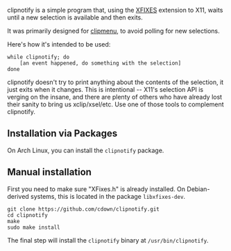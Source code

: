 clipnotify is a simple program that, using the
[XFIXES](https://cgit.freedesktop.org/xorg/proto/fixesproto/plain/fixesproto.txt)
extension to X11, waits until a new selection is available and then exits.

It was primarily designed for [clipmenu](https://github.com/cdown/clipmenu), to
avoid polling for new selections.

Here's how it's intended to be used:

    while clipnotify; do
        [an event happened, do something with the selection]
    done

clipnotify doesn't try to print anything about the contents of the selection,
it just exits when it changes. This is intentional -- X11's selection API is
verging on the insane, and there are plenty of others who have already lost
their sanity to bring us xclip/xsel/etc. Use one of those tools to complement
clipnotify.

## Installation via Packages

On Arch Linux, you can install the `clipnotify` package.

## Manual installation

First you need to make sure "XFixes.h" is already installed. On Debian-derived systems,
this is located in the package `libxfixes-dev`.


    git clone https://github.com/cdown/clipnotify.git
    cd clipnotify
    make
    sudo make install

The final step will install the `clipnotify` binary at `/usr/bin/clipnotify`.

